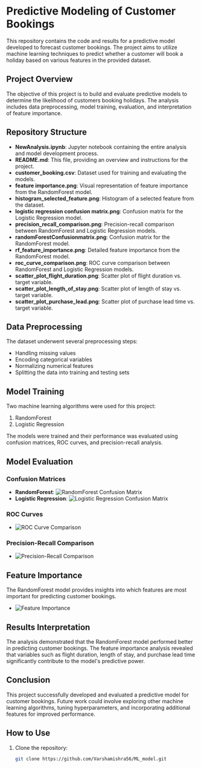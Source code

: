 # Predictive Modeling of Customer Bookings

This repository contains the code and results for a predictive model developed to forecast customer bookings. The project aims to utilize machine learning techniques to predict whether a customer will book a holiday based on various features in the provided dataset.

## Project Overview

The objective of this project is to build and evaluate predictive models to determine the likelihood of customers booking holidays. The analysis includes data preprocessing, model training, evaluation, and interpretation of feature importance.

## Repository Structure

- **NewAnalysis.ipynb**: Jupyter notebook containing the entire analysis and model development process.
- **README.md**: This file, providing an overview and instructions for the project.
- **customer_booking.csv**: Dataset used for training and evaluating the models.
- **feature importance.png**: Visual representation of feature importance from the RandomForest model.
- **histogram_selected_feature.png**: Histogram of a selected feature from the dataset.
- **logistic regression confusion matrix.png**: Confusion matrix for the Logistic Regression model.
- **precision_recall_comparison.png**: Precision-recall comparison between RandomForest and Logistic Regression models.
- **randomForestConfusionmatrix.png**: Confusion matrix for the RandomForest model.
- **rf_feature_importance.png**: Detailed feature importance from the RandomForest model.
- **roc_curve_comparison.png**: ROC curve comparison between RandomForest and Logistic Regression models.
- **scatter_plot_flight_duration.png**: Scatter plot of flight duration vs. target variable.
- **scatter_plot_length_of_stay.png**: Scatter plot of length of stay vs. target variable.
- **scatter_plot_purchase_lead.png**: Scatter plot of purchase lead time vs. target variable.

## Data Preprocessing

The dataset underwent several preprocessing steps:
- Handling missing values
- Encoding categorical variables
- Normalizing numerical features
- Splitting the data into training and testing sets

## Model Training

Two machine learning algorithms were used for this project:
1. RandomForest
2. Logistic Regression

The models were trained and their performance was evaluated using confusion matrices, ROC curves, and precision-recall analysis.

## Model Evaluation

### Confusion Matrices
- **RandomForest**: ![RandomForest Confusion Matrix](randomForestConfusionmatrix.png)
- **Logistic Regression**: ![Logistic Regression Confusion Matrix](logistic%20regression%20confusion%20matrix.png)

### ROC Curves
- ![ROC Curve Comparison](roc_curve_comparison.png)

### Precision-Recall Comparison
- ![Precision-Recall Comparison](precision_recall_comparison.png)

## Feature Importance

The RandomForest model provides insights into which features are most important for predicting customer bookings.

- ![Feature Importance](feature%20importance.png)

## Results Interpretation

The analysis demonstrated that the RandomForest model performed better in predicting customer bookings. The feature importance analysis revealed that variables such as flight duration, length of stay, and purchase lead time significantly contribute to the model's predictive power.

## Conclusion

This project successfully developed and evaluated a predictive model for customer bookings. Future work could involve exploring other machine learning algorithms, tuning hyperparameters, and incorporating additional features for improved performance.

## How to Use

1. Clone the repository:
   ```sh
   git clone https://github.com/Varshamishra56/ML_model.git
